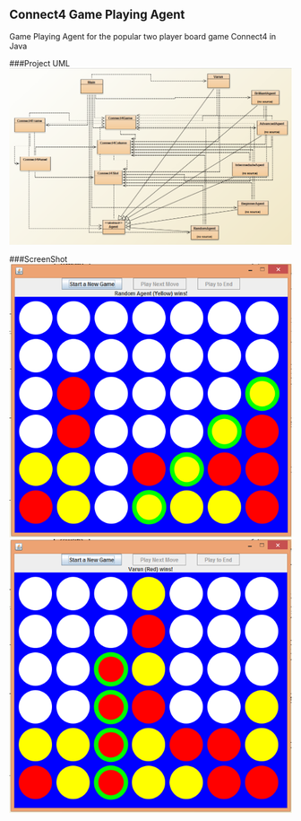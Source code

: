 ## Connect4 Game Playing Agent
Game Playing Agent for the popular two player board game Connect4 in Java

###Project UML
<img src="https://github.com/sharma-varun/Connect4/blob/master/img/Screenshot%20(7).png">

###ScreenShot
<img src="https://github.com/sharma-varun/Connect4/blob/master/img/Screenshot%20(6).png">
<img src="https://github.com/sharma-varun/Connect4/blob/master/img/Screenshot%20(5).png">


